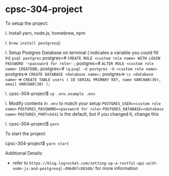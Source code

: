 # cpsc-304-project

To setup the project:

l. Install yarn, node.js, homebrew, npm

l. `brew install postgresql`

l. Setup Postgres Database on terminal (<variable> indicates a variable you could fill in)
`psql postgres`
postgres=# `CREATE ROLE <custom role name> WITH LOGIN PASSWORD '<password for role>';`
postgres=# `ALTER ROLE <custom role name> CREATEDB;`
postgres=# `\q`
`psql -d postgres -U <custom role name>`
postgres=> `CREATE DATABASE <database name>;`
postgres=> `\c <database name>`
<database name> =>
`CREATE TABLE users ( ID SERIAL PRIMARY KEY, name VARCHAR(30), email VARCHAR(30) );`

l. cpsc-304-project\$ `cp .env.example .env`

l. Modify contents in `.env` to match your setup
`POSTGRES_USER=<custom role name>`
`POSTGRES_PASSWORD=<password for role>`
`POSTGRES_DATABASE=<database name>`
`POSTGRES_PORT=5432` is the default, but if you changed it, change this

l. cpsc-304-project\$ `yarn`

To start the project:

cpsc-304-project\$ `yarn start`

Additional Details:

- refer to `https://blog.logrocket.com/setting-up-a-restful-api-with-node-js-and-postgresql-d96d6fc892d8/` for more information
